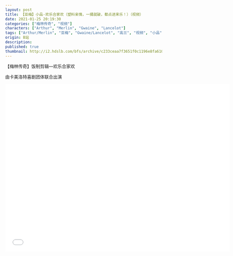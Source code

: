 ```yaml
---
layout: post
title: 【亚梅】小品-欢乐合家欢（塑料亲情，一捅就破，都点进来乐！）（视频）
date: 2021-01-25 20:19:30
categories: ["梅林传奇", "视频"]
characters: ["Arthur", "Merlin", "Gwaine", "Lancelot"]
tags: ["Arthur/Merlin", "亚梅", "Gwaine/Lancelot", "高兰", "视频", "小品"]
origin: B站
description: 
published: true
thumbnail: http://i2.hdslb.com/bfs/archive/c233ceaa7f3651f0c1196e8fa61058fb1ac79663.jpg
---
```


【梅林传奇】饭制剪辑—欢乐合家欢

由卡美洛特喜剧团体联合出演

<iframe width="720" height="540" src="//player.bilibili.com/player.html?aid=246296702&bvid=BV1Ev411s7ao&cid=287781758&page=1" scrolling="no" border="0" frameborder="no" framespacing="0" allow="accelerometer; autoplay;" allowfullscreen="true"> </iframe>
